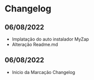 # Changelog

## 06/08/2022
- Implatação do auto instalador MyZap
- Alteração Readme.md

## 06/08/2022
- Inicio da Marcação Changelog

